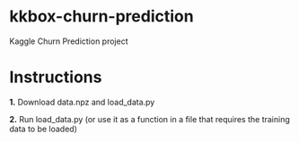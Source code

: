 # kkbox-churn-prediction
Kaggle Churn Prediction project

<h1>Instructions</h1>

<strong>1.</strong> Download data.npz and load_data.py

<strong>2.</strong> Run load_data.py (or use it as a function in a file that requires the training data to be loaded)

